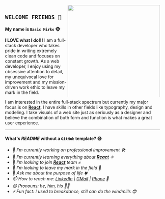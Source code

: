 <img src='https://www.seekpng.com/png/full/17-175422_dk-swinging-nintendo-donkey-kong-country-tropical-wii.png' align="right" height='300'>

## `WELCOME FRIENDS 👋`

#### My name is `Basic Mirko` 🐵

**I LOVE what I do!!!** I am a full-stack developer who takes pride in writing extremely clean code and focuses on constant growth. As a web developer, I enjoy using my obsessive attention to detail, my unequivocal love for improvement and my mission-driven work ethic to leave my mark in the field.

I am interested in the entire full-stack spectrum but currently my major focus is on **[React](https://github.com/facebook/react)**. I have skills in other fields like typography, design and modeling. I take visuals of a web site just as seriously as a designer and believe the combination of both form and function is what makes a great user experience.

_________

#### What's *README* without a `GitHub` template? 😅

- *🔭 I’m currently working on professional improvement 🛠*
- *🌱 I’m currently learning everything about **[React](https://github.com/facebook/react)** ⚛*
- *👯 I’m looking to join **[React](https://github.com/facebook/react)** team ✊*
- *🤔 I’m looking to leave my mark in the field 🐾*
- *💬 Ask me about the purpose of life 🍀*
- *📫 How to reach me: [LinkedIn](https://www.linkedin.com/in/basic.mirko) | [GMail](mailto:bejzik8@gmail.com) | [Phone](tel:+381642158383) 🧭*
- *😄 Pronouns: he, him, his 🤷‍♂‍*
- *⚡ Fun fact: I used to breakdance, still can do the windmills 😎*
